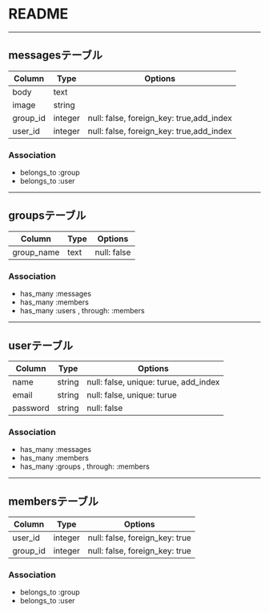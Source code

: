# README

***
## messagesテーブル

|Column|Type|Options|
|------|----|-------|
|body|text||
|image|string||
|group_id|integer|null: false, foreign_key: true,add_index|
|user_id|integer|null: false, foreign_key: true,add_index|

### Association
- belongs_to :group
- belongs_to :user

***

## groupsテーブル

|Column|Type|Options|
|------|----|-------|
|group_name|text|null: false|

### Association
- has_many :messages
- has_many :members
- has_many :users , through: :members

***

## userテーブル

|Column|Type|Options|
|------|----|-------|
|name|string|null: false, unique: turue, add_index|
|email|string|null: false, unique: turue|
|password|string|null: false|

### Association
- has_many :messages
- has_many :members
- has_many :groups , through: :members

***

## membersテーブル

|Column|Type|Options|
|------|----|-------|
|user_id|integer|null: false, foreign_key: true|
|group_id|integer|null: false, foreign_key: true|

### Association
- belongs_to :group
- belongs_to :user

